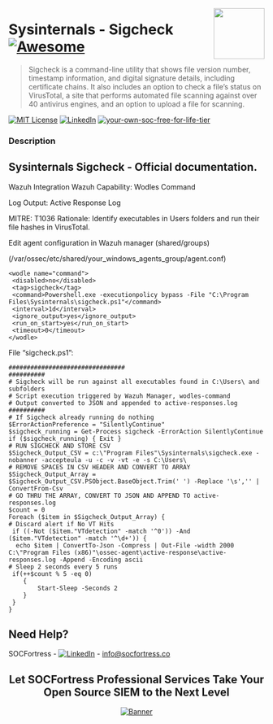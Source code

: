[<img src="../images/logo_orange.svg" align="right" width="100" height="100" />](https://www.socfortress.co/)

# Sysinternals - Sigcheck [![Awesome](https://img.shields.io/badge/SOCFortress-Worlds%20First%20Free%20Cloud%20SOC-orange)](https://www.socfortress.co/trial.html)
> Sigcheck is a command-line utility that shows file version number, timestamp information, and digital signature details, including certificate chains. It also includes an option to check a file’s status on VirusTotal, a site that performs automated file scanning against over 40 antivirus engines, and an option to upload a file for scanning.

[![MIT License][license-shield]][license-url]
[![LinkedIn][linkedin-shield]][linkedin-url]
[![your-own-soc-free-for-life-tier](https://img.shields.io/badge/Get%20Started-FREE%20FOR%20LIFE%20TIER-orange)](https://www.socfortress.co/trial.html)


### Description
## Sysinternals Sigcheck - Official documentation.

Wazuh Integration
Wazuh Capability: Wodles Command

Log Output: Active Response Log

MITRE: T1036
Rationale: Identify executables in Users folders and run their file hashes in VirusTotal.

Edit agent configuration in Wazuh manager (shared/groups)

(/var/ossec/etc/shared/your_windows_agents_group/agent.conf)

 ```
 <wodle name="command">
  <disabled>no</disabled>
  <tag>sigcheck</tag>
  <command>Powershell.exe -executionpolicy bypass -File "C:\Program Files\Sysinternals\sigcheck.ps1"</command>
  <interval>1d</interval>
  <ignore_output>yes</ignore_output>
  <run_on_start>yes</run_on_start>
  <timeout>0</timeout>
</wodle>
```
File “sigcheck.ps1”:

```################################
################################
##########
# Sigcheck will be run against all executables found in C:\Users\ and subfolders
# Script execution triggered by Wazuh Manager, wodles-command
# Output converted to JSON and appended to active-responses.log
##########
# If Sigcheck already running do nothing
$ErrorActionPreference = "SilentlyContinue"
$sigcheck_running = Get-Process sigcheck -ErrorAction SilentlyContinue
if ($sigcheck_running) { Exit }
# RUN SIGCHECK AND STORE CSV
$Sigcheck_Output_CSV = c:\"Program Files"\Sysinternals\sigcheck.exe -nobanner -accepteula -u -c -v -vt -e -s C:\Users\
# REMOVE SPACES IN CSV HEADER AND CONVERT TO ARRAY
$Sigcheck_Output_Array = $Sigcheck_Output_CSV.PSObject.BaseObject.Trim(' ') -Replace '\s','' | ConvertFrom-Csv
# GO THRU THE ARRAY, CONVERT TO JSON AND APPEND TO active-responses.log
$count = 0
Foreach ($item in $Sigcheck_Output_Array) {
# Discard alert if No VT Hits
 if ((-Not ($item."VTdetection" -match '^0')) -And ($item."VTdetection" -match '^\d+')) {
  echo $item | ConvertTo-Json -Compress | Out-File -width 2000 C:\"Program Files (x86)"\ossec-agent\active-response\active-responses.log -Append -Encoding ascii
# Sleep 2 seconds every 5 runs
 if(++$count % 5 -eq 0) 
    {
        Start-Sleep -Seconds 2
    }
 }
}
```
<!-- CONTACT -->
## Need Help?

SOCFortress - [![LinkedIn][linkedin-shield]][linkedin-url] - info@socfortress.co

<div align="center">
  <h2 align="center">Let SOCFortress Professional Services Take Your Open Source SIEM to the Next Level</h3>
  <a href="https://www.socfortress.co/contact_form.html">
    <img src="../images/Email%20Banner.png" alt="Banner">
  </a>


</div>

<!-- MARKDOWN LINKS & IMAGES -->
<!-- https://www.markdownguide.org/basic-syntax/#reference-style-links -->
[contributors-shield]: https://img.shields.io/github/contributors/socfortress/Wazuh-Rules
[contributors-url]: https://github.com/socfortress/Wazuh-Rules/graphs/contributors
[forks-shield]: https://img.shields.io/github/forks/socfortress/Wazuh-Rules
[forks-url]: https://github.com/socfortress/Wazuh-Rules/network/members
[stars-shield]: https://img.shields.io/github/stars/socfortress/Wazuh-Rules
[stars-url]: https://github.com/socfortress/Wazuh-Rules/stargazers
[issues-shield]: https://img.shields.io/github/issues/othneildrew/Best-README-Template.svg?style=for-the-badge
[issues-url]: https://github.com/othneildrew/Best-README-Template/issues
[license-shield]: https://img.shields.io/badge/Help%20Desk-Help%20Desk-blue
[license-url]: https://servicedesk.socfortress.co/help/2979687893
[linkedin-shield]: https://img.shields.io/badge/Visit%20Us-www.socfortress.co-orange
[linkedin-url]: https://www.socfortress.co/
[fsecure-shield]: https://img.shields.io/badge/F--Secure-Check%20Them%20Out-blue
[fsecure-url]: https://www.f-secure.com/no/business/solutions/elements-endpoint-protection/computer
